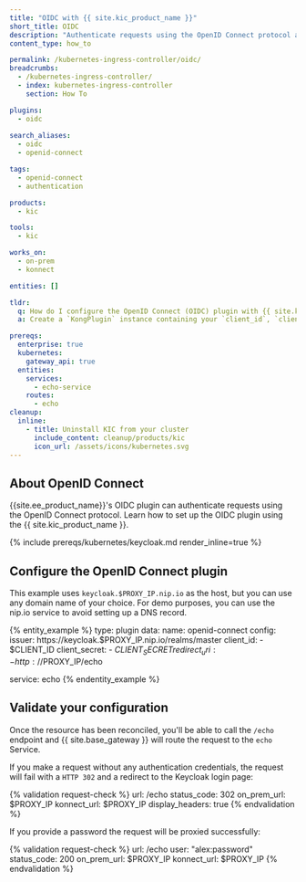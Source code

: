 ```yaml
---
title: "OIDC with {{ site.kic_product_name }}"
short_title: OIDC
description: "Authenticate requests using the OpenID Connect protocol and {{ site.base_gateway }}"
content_type: how_to

permalink: /kubernetes-ingress-controller/oidc/
breadcrumbs:
  - /kubernetes-ingress-controller/
  - index: kubernetes-ingress-controller
    section: How To

plugins:
  - oidc
  
search_aliases:
  - oidc
  - openid-connect

tags:
  - openid-connect
  - authentication

products:
  - kic

tools:
  - kic

works_on:
  - on-prem
  - konnect

entities: []

tldr:
  q: How do I configure the OpenID Connect (OIDC) plugin with {{ site.kic_product_name }}?
  a: Create a `KongPlugin` instance containing your `client_id`, `client_secret`, and `grant_type`, then annotate a Service or Route with `konghq.com/plugins=my-oidc-plugin`.

prereqs:
  enterprise: true
  kubernetes:
    gateway_api: true
  entities:
    services:
      - echo-service
    routes:
      - echo
cleanup:
  inline:
    - title: Uninstall KIC from your cluster
      include_content: cleanup/products/kic
      icon_url: /assets/icons/kubernetes.svg
---
```


## About OpenID Connect

{{site.ee_product_name}}'s OIDC plugin can authenticate requests using the OpenID Connect protocol. Learn how to set up the OIDC plugin using the {{ site.kic_product_name }}.

{% include prereqs/kubernetes/keycloak.md render_inline=true %}

## Configure the OpenID Connect plugin

This example uses `keycloak.$PROXY_IP.nip.io` as the host, but you can use any domain name of your choice. For demo purposes, you can use the nip.io service to avoid setting up a DNS record.

{% entity_example %}
type: plugin
data:
  name: openid-connect
  config:
    issuer: https://keycloak.$PROXY_IP.nip.io/realms/master
    client_id:
    - $CLIENT_ID
    client_secret:
    - $CLIENT_SECRET
    redirect_uri:
    - http://$PROXY_IP/echo

  service: echo
{% endentity_example %}

## Validate your configuration

Once the resource has been reconciled, you'll be able to call the `/echo` endpoint and {{ site.base_gateway }} will route the request to the `echo` Service.

If you make a request without any authentication credentials, the request will fail with a `HTTP 302` and a redirect to the Keycloak login page:

{% validation request-check %}
url: /echo
status_code: 302
on_prem_url: $PROXY_IP
konnect_url: $PROXY_IP
display_headers: true
{% endvalidation %}

If you provide a password the request will be proxied successfully:

{% validation request-check %}
url: /echo
user: "alex:password"
status_code: 200
on_prem_url: $PROXY_IP
konnect_url: $PROXY_IP
{% endvalidation %}
